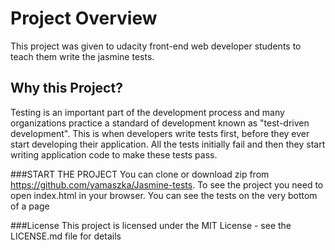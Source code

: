 # Project Overview

This project was given to udacity front-end web developer students to teach them write the jasmine tests.

## Why this Project?

Testing is an important part of the development process and many organizations practice a standard of development known as "test-driven development". This is when developers write tests first, before they ever start developing their application. All the tests initially fail and then they start writing application code to make these tests pass.

###START THE PROJECT
You can clone or download zip from https://github.com/yamaszka/Jasmine-tests. To see the project you need to open index.html in your browser. You can see the tests on the very bottom of a page

###License
This project is licensed under the MIT License - see the LICENSE.md file for details
